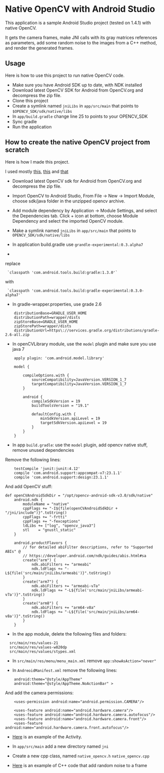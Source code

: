 # Native OpenCV with Android Studio

This application is a sample Android Studio project (tested on 1.4.1) with native OpenCV.

It gets the camera frames, make JNI calls with its gray matrices references as parameters, add some random noise to the images from a C++ method, and render the generated frames.

## Usage
Here is how to use this project to run native OpenCV code.

* Make sure you have Android SDK up to date, with NDK installed
* Download latest OpenCV SDK for Android from OpenCV.org and decompress the zip file.
* Clone this project
* Create a symlink named `jniLibs` in `app/src/main` that points to `$OPENCV_SDK/sdk/native/libs`
* In `app/build.gradle` change line 25 to points to your OPENCV_SDK
* Sync gradle
* Run the application


## How to create the native OpenCV project from scratch
Here is how I made this project.

I used mostly [this](http://stackoverflow.com/questions/27406303/opencv-in-android-studio), [this](http://stackoverflow.com/questions/32171259/opencv-with-android-studio-1-3-using-new-gradle-undefined-reference) and [that](https://github.com/jlhonora/opencv-android-sample)


* Download latest OpenCV sdk for Android from OpenCV.org and decompress the zip file.
* Import OpenCV to Android Studio, From File -> New -> Import Module, choose sdk/java folder in the unzipped opencv archive.
* Add module dependency by Application -> Module Settings, and select the Dependencies tab. Click + icon at bottom, choose Module Dependency and select the imported OpenCV module.

* Make a symlink named `jniLibs` in `app/src/main` that points to `OPENCV_SDK/sdk/native/libs`

* In application build.gradle use `grandle-experimental:0.3.alpha7`
* 
 replace

     `classpath 'com.android.tools.build:gradle:1.3.0'`
     
 with
 
     `classpath 'com.android.tools.build:gradle-experimental:0.3.0-alpha7'`


* In gradle-wrapper.properties, use grade 2.6
```
    distributionBase=GRADLE_USER_HOME
    distributionPath=wrapper/dists
    zipStoreBase=GRADLE_USER_HOME
    zipStorePath=wrapper/dists
    distributionUrl=https\://services.gradle.org/distributions/gradle-2.6-all.zip
```

* In openCVLibrary module, use the `model` plugin and make sure you use java 7
```
    apply plugin: 'com.android.model.library'

    model {

        compileOptions.with {
            sourceCompatibility=JavaVersion.VERSION_1_7
            targetCompatibility=JavaVersion.VERSION_1_7
        }

        android {
            compileSdkVersion = 19
            buildToolsVersion = "19.1"

            defaultConfig.with {
                minSdkVersion.apiLevel = 19
                targetSdkVersion.apiLevel = 19
            }
        }
    }
```

* In app `build.gradle`: use the `model` plugin, add opencv native stuff, remove unused
  dependencies

 Remove the following lines:
 
```
    testCompile 'junit:junit:4.12'
    compile 'com.android.support:appcompat-v7:23.1.1'
    compile 'com.android.support:design:23.1.1'
```

And add OpenCV stuff:
```
def openCVAndroidSdkDir = "/opt/opencv-android-sdk-v3.0/sdk/native"
    android.ndk {
        moduleName = "native"
        cppFlags += "-I${file(openCVAndroidSdkDir + "/jni/include")}".toString()
        cppFlags += "-frtti"
        cppFlags += "-fexceptions"
        ldLibs += ["log", "opencv_java3"]
        stl    = "gnustl_static"
    }

    android.productFlavors {
        // for detailed abiFilter descriptions, refer to "Supported ABIs" @
        // https://developer.android.com/ndk/guides/abis.html#sa
        create("arm") {
            ndk.abiFilters += "armeabi"
            ndk.ldFlags += "-L${file('src/main/jniLibs/armeabi')}".toString()
        }
        create("arm7") {
            ndk.abiFilters += "armeabi-v7a"
            ndk.ldFlags += "-L${file('src/main/jniLibs/armeabi-v7a')}".toString()
        }
        create("arm8") {
            ndk.abiFilters += "arm64-v8a"
            ndk.ldFlags += "-L${file('src/main/jniLibs/arm64-v8a')}".toString()
        }
    }
 ```

* In the app module, delete the following files and folders:
```
  src/main/res/values-21
  src/main/res/values-w820dp
  src/main/res/values/stypes.xml
```

* In `src/main/res/menu/menu_main.xml` remove `app:showAsAction="never"`

* In `AndreoidManifest.xml` remove the following lines:
```
    android:theme="@style/AppTheme"
    android:theme="@style/AppTheme.NoActionBar" >
```

  And add the camera permissions:
  
```
    <uses-permission android:name="android.permission.CAMERA"/>

    <uses-feature android:name="android.hardware.camera"/>
    <uses-feature android:name="android.hardware.camera.autofocus"/>
    <uses-feature android:name="android.hardware.camera.front"/>
    <uses-feature android:name="android.hardware.camera.front.autofocus"/>
```

* [Here](https://github.com/leadrien/opencv_native_androidstudio/blob/master/app/src/main/java/ch/hepia/lsn/opencv_native_androidstudio/MainActivity.java) is an example of the Activity.


* In `app/src/main` add a new directory named `jni`
* 
  Create a new cpp class, named `native_opencv.h` `native_opencv.cpp`

* [Here](https://github.com/leadrien/opencv_native_androidstudio/blob/master/app/src/main/jni/native_opencv.cpp) is an example of C++ code that add random noise to a frame
